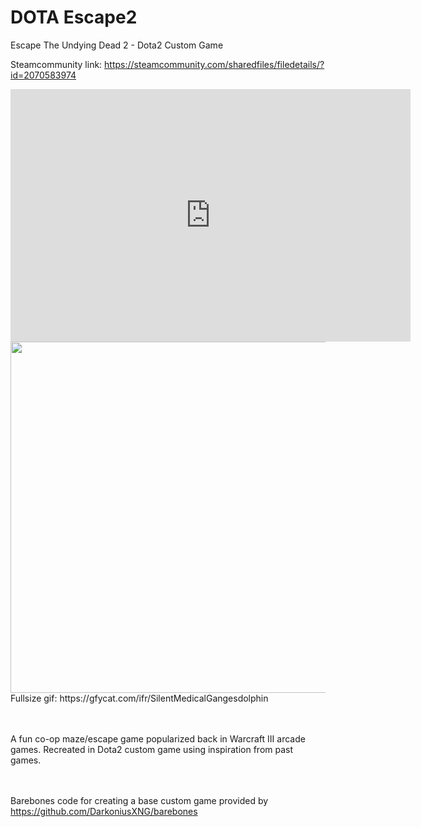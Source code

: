# DOTA Escape2
Escape The Undying Dead 2 - Dota2 Custom Game

Steamcommunity link: https://steamcommunity.com/sharedfiles/filedetails/?id=2070583974

<iframe src='https://gfycat.com/ifr/WeeSneakyDogwoodtwigborer' frameborder='0' scrolling='no' allowfullscreen width='640' height='404'></iframe>
<img src="https://gfycat.com/weesneakydogwoodtwigborer" width="1000" height="562" />
Fullsize gif: https://gfycat.com/ifr/SilentMedicalGangesdolphin

<br></br>
A fun co-op maze/escape game popularized back in Warcraft III arcade games. Recreated in Dota2 custom game using inspiration from past games.

<br></br>
Barebones code for creating a base custom game provided by https://github.com/DarkoniusXNG/barebones
